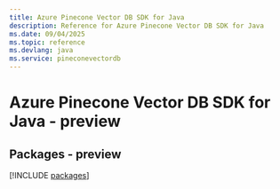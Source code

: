 ```yaml
---
title: Azure Pinecone Vector DB SDK for Java
description: Reference for Azure Pinecone Vector DB SDK for Java
ms.date: 09/04/2025
ms.topic: reference
ms.devlang: java
ms.service: pineconevectordb
---
```

# Azure Pinecone Vector DB SDK for Java - preview
## Packages - preview
[!INCLUDE [packages](pinecone-vector-db-index.md)]